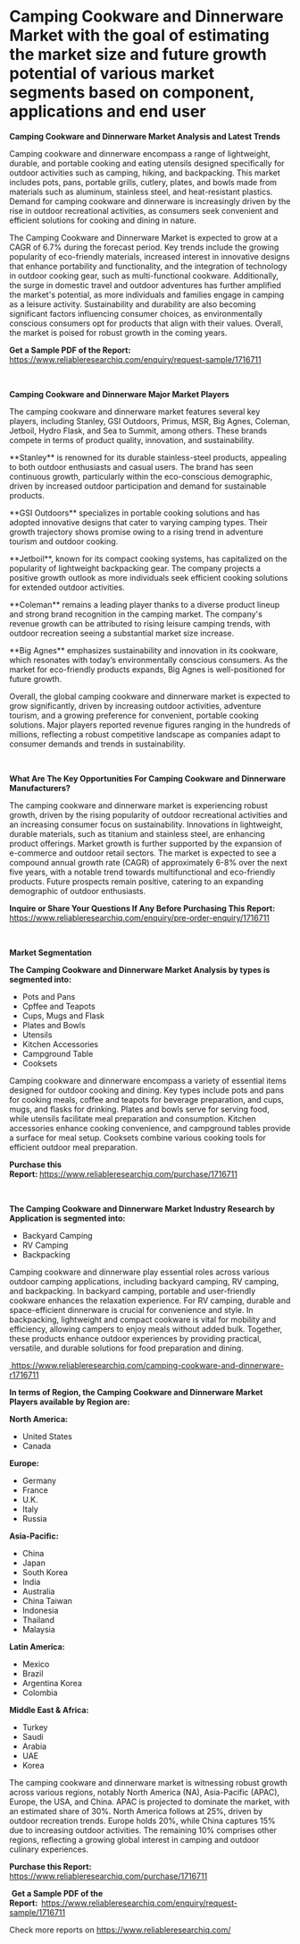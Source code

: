 <p><h1>Camping Cookware and Dinnerware Market with the goal of estimating the market size and future growth potential of various market segments based on component, applications and end user</h1></p><p><strong>Camping Cookware and Dinnerware Market Analysis and Latest Trends</strong></p>
<p><p>Camping cookware and dinnerware encompass a range of lightweight, durable, and portable cooking and eating utensils designed specifically for outdoor activities such as camping, hiking, and backpacking. This market includes pots, pans, portable grills, cutlery, plates, and bowls made from materials such as aluminum, stainless steel, and heat-resistant plastics. Demand for camping cookware and dinnerware is increasingly driven by the rise in outdoor recreational activities, as consumers seek convenient and efficient solutions for cooking and dining in nature. </p><p>The Camping Cookware and Dinnerware Market is expected to grow at a CAGR of 6.7% during the forecast period. Key trends include the growing popularity of eco-friendly materials, increased interest in innovative designs that enhance portability and functionality, and the integration of technology in outdoor cooking gear, such as multi-functional cookware. Additionally, the surge in domestic travel and outdoor adventures has further amplified the market's potential, as more individuals and families engage in camping as a leisure activity. Sustainability and durability are also becoming significant factors influencing consumer choices, as environmentally conscious consumers opt for products that align with their values. Overall, the market is poised for robust growth in the coming years.</p></p>
<p><strong>Get a Sample PDF of the Report:&nbsp;</strong> <a href="https://www.reliableresearchiq.com/enquiry/request-sample/1716711?utm_campaign=3071&utm_medium=2&utm_source=Github&utm_content=ia&utm_term=05042025&utm_id=camping-cookware-and-dinnerware">https://www.reliableresearchiq.com/enquiry/request-sample/1716711</a></p>
<p>&nbsp;</p>
<p><strong>Camping Cookware and Dinnerware Major Market Players</strong></p>
<p><p>The camping cookware and dinnerware market features several key players, including Stanley, GSI Outdoors, Primus, MSR, Big Agnes, Coleman, Jetboil, Hydro Flask, and Sea to Summit, among others. These brands compete in terms of product quality, innovation, and sustainability.</p><p>**Stanley** is renowned for its durable stainless-steel products, appealing to both outdoor enthusiasts and casual users. The brand has seen continuous growth, particularly within the eco-conscious demographic, driven by increased outdoor participation and demand for sustainable products.</p><p>**GSI Outdoors** specializes in portable cooking solutions and has adopted innovative designs that cater to varying camping types. Their growth trajectory shows promise owing to a rising trend in adventure tourism and outdoor cooking.</p><p>**Jetboil**, known for its compact cooking systems, has capitalized on the popularity of lightweight backpacking gear. The company projects a positive growth outlook as more individuals seek efficient cooking solutions for extended outdoor activities.</p><p>**Coleman** remains a leading player thanks to a diverse product lineup and strong brand recognition in the camping market. The company's revenue growth can be attributed to rising leisure camping trends, with outdoor recreation seeing a substantial market size increase.</p><p>**Big Agnes** emphasizes sustainability and innovation in its cookware, which resonates with today’s environmentally conscious consumers. As the market for eco-friendly products expands, Big Agnes is well-positioned for future growth.</p><p>Overall, the global camping cookware and dinnerware market is expected to grow significantly, driven by increasing outdoor activities, adventure tourism, and a growing preference for convenient, portable cooking solutions. Major players reported revenue figures ranging in the hundreds of millions, reflecting a robust competitive landscape as companies adapt to consumer demands and trends in sustainability.</p></p>
<p>&nbsp;</p>
<p><strong>What Are The Key Opportunities For Camping Cookware and Dinnerware Manufacturers?</strong></p>
<p><p>The camping cookware and dinnerware market is experiencing robust growth, driven by the rising popularity of outdoor recreational activities and an increasing consumer focus on sustainability. Innovations in lightweight, durable materials, such as titanium and stainless steel, are enhancing product offerings. Market growth is further supported by the expansion of e-commerce and outdoor retail sectors. The market is expected to see a compound annual growth rate (CAGR) of approximately 6-8% over the next five years, with a notable trend towards multifunctional and eco-friendly products. Future prospects remain positive, catering to an expanding demographic of outdoor enthusiasts.</p></p>
<p><strong>Inquire or Share Your Questions If Any Before Purchasing This Report:</strong> <a href="https://www.reliableresearchiq.com/enquiry/pre-order-enquiry/1716711?utm_campaign=3071&utm_medium=2&utm_source=Github&utm_content=ia&utm_term=05042025&utm_id=camping-cookware-and-dinnerware">https://www.reliableresearchiq.com/enquiry/pre-order-enquiry/1716711</a></p>
<p>&nbsp;</p>
<p><strong>Market Segmentation</strong></p>
<p><strong>The Camping Cookware and Dinnerware Market Analysis by types is segmented into:</strong></p>
<p><ul><li>Pots and Pans</li><li>Cpffee and Teapots</li><li>Cups, Mugs and Flask</li><li>Plates and Bowls</li><li>Utensils</li><li>Kitchen Accessories</li><li>Campground Table</li><li>Cooksets</li></ul></p>
<p><p>Camping cookware and dinnerware encompass a variety of essential items designed for outdoor cooking and dining. Key types include pots and pans for cooking meals, coffee and teapots for beverage preparation, and cups, mugs, and flasks for drinking. Plates and bowls serve for serving food, while utensils facilitate meal preparation and consumption. Kitchen accessories enhance cooking convenience, and campground tables provide a surface for meal setup. Cooksets combine various cooking tools for efficient outdoor meal preparation.</p></p>
<p><strong>Purchase this Report:&nbsp;</strong><a href="https://www.reliableresearchiq.com/purchase/1716711?utm_campaign=3071&utm_medium=2&utm_source=Github&utm_content=ia&utm_term=05042025&utm_id=camping-cookware-and-dinnerware">https://www.reliableresearchiq.com/purchase/1716711</a></p>
<p>&nbsp;</p>
<p><strong>The Camping Cookware and Dinnerware Market Industry Research by Application is segmented into:</strong></p>
<p><ul><li>Backyard Camping</li><li>RV Camping</li><li>Backpacking</li></ul></p>
<p><p>Camping cookware and dinnerware play essential roles across various outdoor camping applications, including backyard camping, RV camping, and backpacking. In backyard camping, portable and user-friendly cookware enhances the relaxation experience. For RV camping, durable and space-efficient dinnerware is crucial for convenience and style. In backpacking, lightweight and compact cookware is vital for mobility and efficiency, allowing campers to enjoy meals without added bulk. Together, these products enhance outdoor experiences by providing practical, versatile, and durable solutions for food preparation and dining.</p></p>
<p><a href="https://www.reliableresearchiq.com/camping-cookware-and-dinnerware-r1716711?utm_campaign=3071&utm_medium=2&utm_source=Github&utm_content=ia&utm_term=05042025&utm_id=camping-cookware-and-dinnerware">&nbsp;https://www.reliableresearchiq.com/camping-cookware-and-dinnerware-r1716711</a></p>
<p><strong>In terms of Region, the Camping Cookware and Dinnerware Market Players available by Region are:</strong></p>
<p>
    <p> <strong> North America: </strong>
        <ul>
            <li>United States</li>
            <li>Canada</li>
        </ul>
        </p> 
    <p> <strong> Europe: </strong>
        <ul>
            <li>Germany</li>
            <li>France</li>
            <li>U.K.</li>
            <li>Italy</li>
            <li>Russia</li>
        </ul>
        </p> 
    <p> <strong> Asia-Pacific: </strong>
        <ul>
            <li>China</li>
            <li>Japan</li>
            <li>South Korea</li>
            <li>India</li>
            <li>Australia</li>
            <li>China Taiwan</li>
            <li>Indonesia</li>
            <li>Thailand</li>
            <li>Malaysia</li>
        </ul>
        </p> 
    <p> <strong> Latin America: </strong>
        <ul>
            <li>Mexico</li>
            <li>Brazil</li>
            <li>Argentina Korea</li>
            <li>Colombia</li>
        </ul>
        </p> 
    <p> <strong> Middle East & Africa: </strong>
        <ul>
            <li>Turkey</li>
            <li>Saudi</li>
            <li>Arabia</li>
            <li>UAE</li>
            <li>Korea</li>
        </ul>
    </p>
    </p>
<p><p>The camping cookware and dinnerware market is witnessing robust growth across various regions, notably North America (NA), Asia-Pacific (APAC), Europe, the USA, and China. APAC is projected to dominate the market, with an estimated share of 30%. North America follows at 25%, driven by outdoor recreation trends. Europe holds 20%, while China captures 15% due to increasing outdoor activities. The remaining 10% comprises other regions, reflecting a growing global interest in camping and outdoor culinary experiences.</p></p>
<p><strong>Purchase this Report: </strong><a href="https://www.reliableresearchiq.com/purchase/1716711?utm_campaign=3071&utm_medium=2&utm_source=Github&utm_content=ia&utm_term=05042025&utm_id=camping-cookware-and-dinnerware">https://www.reliableresearchiq.com/purchase/1716711</a></p>
<p>&nbsp;<strong>Get a Sample PDF of the Report:&nbsp;&nbsp;</strong><a href="https://www.reliableresearchiq.com/enquiry/request-sample/1716711?utm_campaign=3071&utm_medium=2&utm_source=Github&utm_content=ia&utm_term=05042025&utm_id=camping-cookware-and-dinnerware">https://www.reliableresearchiq.com/enquiry/request-sample/1716711</a></p>
<p><strong></strong></p>
<p>Check more reports on <a href="https://www.reliableresearchiq.com/?utm_campaign=3071&utm_medium=2&utm_source=Github&utm_content=ia&utm_term=05042025&utm_id=camping-cookware-and-dinnerware">https://www.reliableresearchiq.com/</a></p>